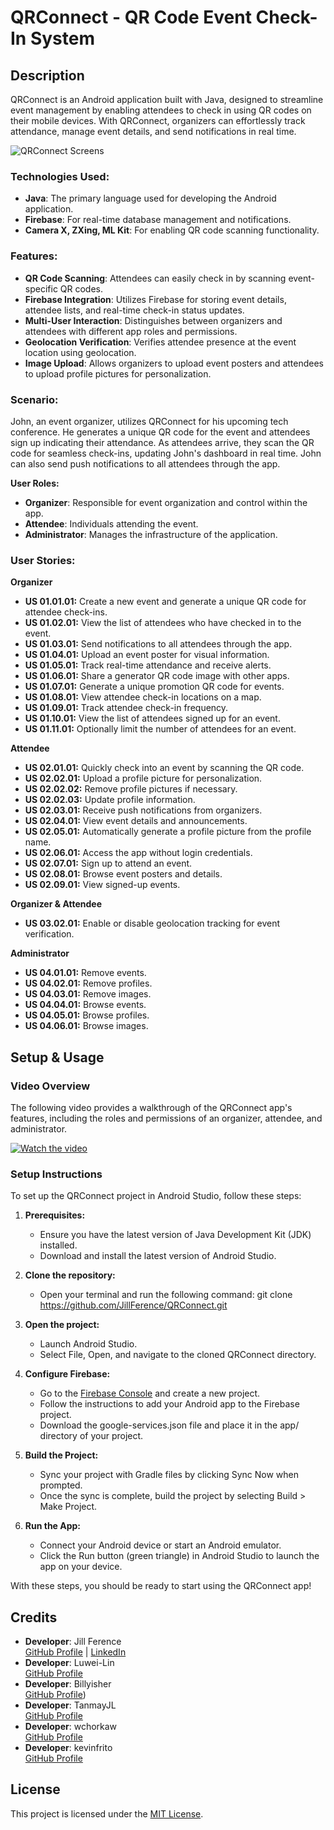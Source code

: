 # QRConnect - QR Code Event Check-In System

## Description
QRConnect is an Android application built with Java, designed to streamline event management by enabling attendees to check in using QR codes on their mobile devices. With QRConnect, organizers can effortlessly track attendance, manage event details, and send notifications in real time. 

![QRConnect Screens](https://github.com/user-attachments/assets/57af4abe-7e43-4ce5-ba3c-3e4f3a8d08e3)

### Technologies Used:
- **Java**: The primary language used for developing the Android application.
- **Firebase**: For real-time database management and notifications.
- **Camera X, ZXing, ML Kit**: For enabling QR code scanning functionality.

### Features:
- **QR Code Scanning**: Attendees can easily check in by scanning event-specific QR codes.
- **Firebase Integration**: Utilizes Firebase for storing event details, attendee lists, and real-time check-in status updates.
- **Multi-User Interaction**: Distinguishes between organizers and attendees with different app roles and permissions.
- **Geolocation Verification**: Verifies attendee presence at the event location using geolocation.
- **Image Upload**: Allows organizers to upload event posters and attendees to upload profile pictures for personalization.

### Scenario:
John, an event organizer, utilizes QRConnect for his upcoming tech conference. He generates a unique QR code for the event and attendees sign up indicating their attendance. As attendees arrive, they scan the QR code for seamless check-ins, updating John's dashboard in real time. John can also send push notifications to all attendees through the app.

**User Roles:**
- **Organizer**: Responsible for event organization and control within the app.
- **Attendee**: Individuals attending the event.
- **Administrator**: Manages the infrastructure of the application.

### User Stories:
**Organizer**
- **US 01.01.01:** Create a new event and generate a unique QR code for attendee check-ins.
- **US 01.02.01:** View the list of attendees who have checked in to the event.
- **US 01.03.01:** Send notifications to all attendees through the app.
- **US 01.04.01:** Upload an event poster for visual information.
- **US 01.05.01:** Track real-time attendance and receive alerts.
- **US 01.06.01:** Share a generator QR code image with other apps.
- **US 01.07.01:** Generate a unique promotion QR code for events.
- **US 01.08.01:** View attendee check-in locations on a map.
- **US 01.09.01:** Track attendee check-in frequency.
- **US 01.10.01:** View the list of attendees signed up for an event.
- **US 01.11.01:** Optionally limit the number of attendees for an event.

**Attendee**
- **US 02.01.01:** Quickly check into an event by scanning the QR code.
- **US 02.02.01:** Upload a profile picture for personalization.
- **US 02.02.02:** Remove profile pictures if necessary.
- **US 02.02.03:** Update profile information.
- **US 02.03.01:** Receive push notifications from organizers.
- **US 02.04.01:** View event details and announcements.
- **US 02.05.01:** Automatically generate a profile picture from the profile name.
- **US 02.06.01:** Access the app without login credentials.
- **US 02.07.01:** Sign up to attend an event.
- **US 02.08.01:** Browse event posters and details.
- **US 02.09.01:** View signed-up events.

**Organizer & Attendee**
- **US 03.02.01:** Enable or disable geolocation tracking for event verification.

**Administrator**
- **US 04.01.01:** Remove events.
- **US 04.02.01:** Remove profiles.
- **US 04.03.01:** Remove images.
- **US 04.04.01:** Browse events.
- **US 04.05.01:** Browse profiles.
- **US 04.06.01:** Browse images.

## Setup & Usage
### Video Overview
The following video provides a walkthrough of the QRConnect app's features, including the roles and permissions of an organizer, attendee, and administrator. 

[![Watch the video](https://github.com/user-attachments/assets/ab962b65-87b6-4d91-bf39-4f480e2ff1cc)](https://github.com/user-attachments/assets/e416ab1b-407f-4a89-925a-5c9d5d08aab6)

### Setup Instructions
To set up the QRConnect project in Android Studio, follow these steps:

1. **Prerequisites:**
    - Ensure you have the latest version of Java Development Kit (JDK) installed.
    - Download and install the latest version of Android Studio.

2. **Clone the repository:**
    - Open your terminal and run the following command: git clone https://github.com/JillFerence/QRConnect.git

3. **Open the project:**
    - Launch Android Studio.
    - Select File, Open, and navigate to the cloned QRConnect directory.

4. **Configure Firebase:**
    - Go to the [Firebase Console](https://console.firebase.google.com/) and create a new project.
    - Follow the instructions to add your Android app to the Firebase project.
    - Download the google-services.json file and place it in the app/ directory of your project.

5. **Build the Project:**
    - Sync your project with Gradle files by clicking Sync Now when prompted.
    - Once the sync is complete, build the project by selecting Build > Make Project.

6. **Run the App:**
    - Connect your Android device or start an Android emulator.
    - Click the Run button (green triangle) in Android Studio to launch the app on your device.

With these steps, you should be ready to start using the QRConnect app!

## Credits
- **Developer**: Jill Ference  
  [GitHub Profile](https://github.com/jillference) | [LinkedIn](https://linkedin.com/in/jillference)
- **Developer**: Luwei-Lin  
  [GitHub Profile](https://github.com/Luwei-Lin)
- **Developer**: Billyisher  
  [GitHub Profile](https://github.com/Billyisher))
- **Developer**: TanmayJL  
  [GitHub Profile](https://github.com/TanmayJL)
- **Developer**: wchorkaw  
  [GitHub Profile](https://github.com/wchorkaw)
- **Developer**: kevinfrito  
  [GitHub Profile](https://github.com/kevinfrito)

## License
This project is licensed under the [MIT License](https://github.com/JillFerence/QRConnect/tree/main?tab=MIT-1-ov-file).
